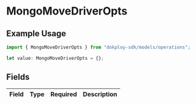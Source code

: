 # MongoMoveDriverOpts

## Example Usage

```typescript
import { MongoMoveDriverOpts } from "dokploy-sdk/models/operations";

let value: MongoMoveDriverOpts = {};
```

## Fields

| Field       | Type        | Required    | Description |
| ----------- | ----------- | ----------- | ----------- |